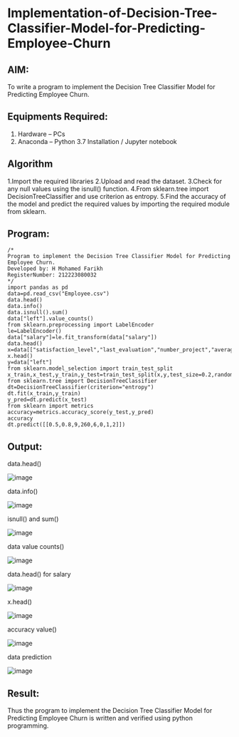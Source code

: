 # Implementation-of-Decision-Tree-Classifier-Model-for-Predicting-Employee-Churn

## AIM:
To write a program to implement the Decision Tree Classifier Model for Predicting Employee Churn.

## Equipments Required:
1. Hardware – PCs
2. Anaconda – Python 3.7 Installation / Jupyter notebook

## Algorithm
1.Import the required libraries
2.Upload and read the dataset.
3.Check for any null values using the isnull() function.
4.From sklearn.tree import DecisionTreeClassifier and use criterion as entropy.
5.Find the accuracy of the model and predict the required values by importing the required module from sklearn.

## Program:
```
/*
Program to implement the Decision Tree Classifier Model for Predicting Employee Churn.
Developed by: H Mohamed Farikh
RegisterNumber: 212223080032 
*/
import pandas as pd
data=pd.read_csv("Employee.csv")
data.head()
data.info()
data.isnull().sum()
data["left"].value_counts()
from sklearn.preprocessing import LabelEncoder
le=LabelEncoder()
data["salary"]=le.fit_transform(data["salary"])
data.head()
x=data[["satisfaction_level","last_evaluation","number_project","average_montly_hours","time_spend_company","Work_accident","promotion_last_5years","salary"]]
x.head()
y=data["left"]
from sklearn.model_selection import train_test_split
x_train,x_test,y_train,y_test=train_test_split(x,y,test_size=0.2,random_state=100)
from sklearn.tree import DecisionTreeClassifier
dt=DecisionTreeClassifier(criterion="entropy")
dt.fit(x_train,y_train)
y_pred=dt.predict(x_test)
from sklearn import metrics
accuracy=metrics.accuracy_score(y_test,y_pred)
accuracy
dt.predict([[0.5,0.8,9,260,6,0,1,2]])
```

## Output:
data.head()

![image](https://github.com/sasirath13/Implementation-of-Decision-Tree-Classifier-Model-for-Predicting-Employee-Churn/assets/160568449/522af085-b32b-4659-a8c8-44b456a0a839)

data.info()

![image](https://github.com/sasirath13/Implementation-of-Decision-Tree-Classifier-Model-for-Predicting-Employee-Churn/assets/160568449/b3ea549d-2f5a-41ad-b581-f3b1e727ec71)

isnull() and sum()

![image](https://github.com/sasirath13/Implementation-of-Decision-Tree-Classifier-Model-for-Predicting-Employee-Churn/assets/160568449/dbbc1472-ac3f-458a-9395-6a8687a7bcc9)

data value counts()

![image](https://github.com/sasirath13/Implementation-of-Decision-Tree-Classifier-Model-for-Predicting-Employee-Churn/assets/160568449/b4691f6e-5ce2-4b98-b95a-6755c64d63ab)

data.head() for salary


![image](https://github.com/sasirath13/Implementation-of-Decision-Tree-Classifier-Model-for-Predicting-Employee-Churn/assets/160568449/42ac836c-097f-4ae8-9cc4-f6a2d66cb021)


x.head()


![image](https://github.com/sasirath13/Implementation-of-Decision-Tree-Classifier-Model-for-Predicting-Employee-Churn/assets/160568449/9150e96d-5614-4456-8b5a-005293aadd81)


accuracy value()


![image](https://github.com/sasirath13/Implementation-of-Decision-Tree-Classifier-Model-for-Predicting-Employee-Churn/assets/160568449/1689aff5-43f9-4896-9553-c935d8631adc)

data prediction


![image](https://github.com/sasirath13/Implementation-of-Decision-Tree-Classifier-Model-for-Predicting-Employee-Churn/assets/160568449/1fe8d4e0-5c1f-4cf1-b0d5-85c435fc9fcc)



## Result:
Thus the program to implement the  Decision Tree Classifier Model for Predicting Employee Churn is written and verified using python programming.
